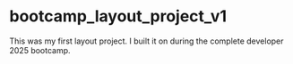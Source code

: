 # bootcamp_layout_project_v1
This was my first layout project. I built it on during the complete developer 2025 bootcamp.
